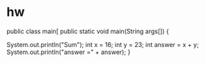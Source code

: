 # hw
public class main[
public static void main(String args[])
{

System.out.println("Sum");
int x = 16;
int y = 23;
int answer = x + y;
System.out.println("answer =" + answer);
}
